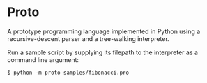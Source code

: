 # Proto

A prototype programming language implemented in Python using a recursive-descent parser and a tree-walking interpreter.

Run a sample script by supplying its filepath to the interpreter as a command line argument:

    $ python -m proto samples/fibonacci.pro
